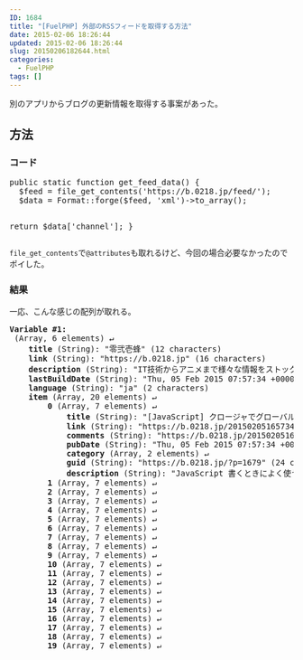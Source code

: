 ```yaml
---
ID: 1684
title: "[FuelPHP] 外部のRSSフィードを取得する方法"
date: 2015-02-06 18:26:44
updated: 2015-02-06 18:26:44
slug: 20150206182644.html
categories:
  - FuelPHP
tags: []
---
```


別のアプリからブログの更新情報を取得する事案があった。

<!--more-->
<h2>方法</h2>
<h3>コード</h3>
<pre class="linenums php">public static function get_feed_data() {
  $feed = file_get_contents('https://b.0218.jp/feed/');
  $data = Format::forge($feed, 'xml')->to_array();

return \$data['channel'];
}</pre>

<code>file_get_contents</code>で<code>@attributes</code>も取れるけど、今回の場合必要なかったのでポイした。

<h3>結果</h3>
一応、こんな感じの配列が取れる。
<pre><b>Variable #1:</b>
 (Array, 6 elements) ↵
    <b>title</b> (String): "零弐壱蜂" (12 characters)
    <b>link</b> (String): "https://b.0218.jp" (16 characters)
    <b>description</b> (String): "IT技術からアニメまで様々な情報をストックするサイバーメモ帳(備忘録)です。" (106 characters)
    <b>lastBuildDate</b> (String): "Thu, 05 Feb 2015 07:57:34 +0000" (31 characters)
    <b>language</b> (String): "ja" (2 characters)
    <b>item</b> (Array, 20 elements) ↵
        <b>0</b> (Array, 7 elements) ↵
            <b>title</b> (String): "[JavaScript] クロージャでグローバル変数にならないようにする" (82 characters)
            <b>link</b> (String): "https://b.0218.jp/20150205165734.html" (36 characters)
            <b>comments</b> (String): "https://b.0218.jp/20150205165734.html#comments" (45 characters)
            <b>pubDate</b> (String): "Thu, 05 Feb 2015 07:57:34 +0000" (31 characters)
            <b>category</b> (Array, 2 elements) ↵
            <b>guid</b> (String): "https://b.0218.jp/?p=1679" (24 characters)
            <b>description</b> (String): "JavaScript 書くときによく使うやつ クロージャ こんな感じでコード全体を囲ってた..." (112 characters)
        <b>1</b> (Array, 7 elements) ↵
        <b>2</b> (Array, 7 elements) ↵
        <b>3</b> (Array, 7 elements) ↵
        <b>4</b> (Array, 7 elements) ↵
        <b>5</b> (Array, 7 elements) ↵
        <b>6</b> (Array, 7 elements) ↵
        <b>7</b> (Array, 7 elements) ↵
        <b>8</b> (Array, 7 elements) ↵
        <b>9</b> (Array, 7 elements) ↵
        <b>10</b> (Array, 7 elements) ↵
        <b>11</b> (Array, 7 elements) ↵
        <b>12</b> (Array, 7 elements) ↵
        <b>13</b> (Array, 7 elements) ↵
        <b>14</b> (Array, 7 elements) ↵
        <b>15</b> (Array, 7 elements) ↵
        <b>16</b> (Array, 7 elements) ↵
        <b>17</b> (Array, 7 elements) ↵
        <b>18</b> (Array, 7 elements) ↵
        <b>19</b> (Array, 7 elements) ↵</pre>
